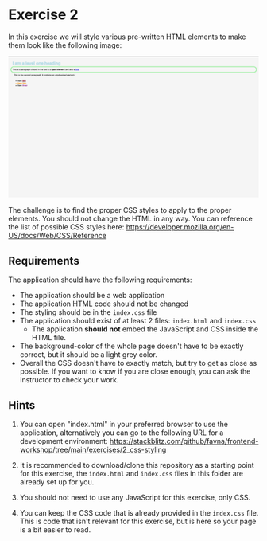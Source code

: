 # Exercise 2

In this exercise we will style various pre-written HTML elements to make them look like the following image:

![Exercise 2](./../../assets/finished-result-exercise-2.png)

The challenge is to find the proper CSS styles to apply to the proper elements. You should not change the HTML in any
way. You can reference the list of possible CSS styles here:
<https://developer.mozilla.org/en-US/docs/Web/CSS/Reference>

## Requirements

The application should have the following requirements:

-   The application should be a web application
-   The application HTML code should not be changed
-   The styling should be in the `index.css` file
-   The application should exist of at least 2 files: `index.html` and `index.css`
    -   The application **should not** embed the JavaScript and CSS inside the HTML file.
-   The background-color of the whole page doesn't have to be exactly correct, but it should be a light grey color.
-   Overall the CSS doesn't have to exactly match, but try to get as close as possible. If you want to know if you are
    close enough, you can ask the instructor to check your work.

## Hints

1. You can open "index.html" in your preferred browser to use the application, alternatively you can go to the following
   URL for a development environment:
   <https://stackblitz.com/github/favna/frontend-workshop/tree/main/exercises/2_css-styling>

2. It is recommended to download/clone this repository as a starting point for this exercise, the `index.html` and
   `index.css` files in this folder are already set up for you.

3. You should not need to use any JavaScript for this exercise, only CSS.

4. You can keep the CSS code that is already provided in the `index.css` file. This is code that isn't relevant for this
   exercise, but is here so your page is a bit easier to read.
